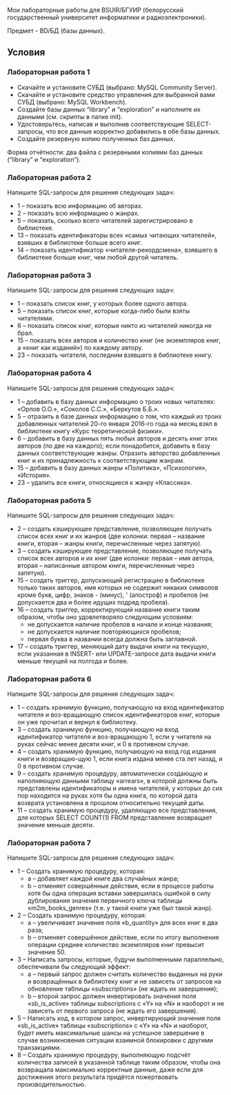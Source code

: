 Мои лабораторные работы для BSUIR/БГУИР (белорусский государственный университет информатики и радиоэлектроники).

Предмет - BD/БД (базы данных).

## Условия

### Лабораторная работа 1

* Скачайте и установите СУБД (выбрано: MySQL Community Server).
* Скачайте и установите средство управления для выбранной вами СУБД (выбрано: MySQL Workbench).
* Создайте базы данных “library” и “exploration” и наполните их данными (см. скрипты в папке init).
* Удостоверьтесь, написав и выполнив соответствующие SELECT-запросы, что все данные корректно добавились в обе базы данных.
* Создайте резервную копию полученных баз данных.

Форма отчётности: два файла с резервными копиями баз данных (“library” и “exploration”).

### Лабораторная работа 2

Напишите SQL-запросы для решения следующих задач:

* 1 – показать всю информацию об авторах.
* 2 – показать всю информацию о жанрах.
* 5 – показать, сколько всего читателей зарегистрировано в библиотеке.
* 13 – показать идентификаторы всех «самых читающих читателей», взявших в библиотеке больше всего книг.
* 14 – показать идентификатор «читателя-рекордсмена», взявшего в библиотеке больше книг, чем любой другой читатель.

### Лабораторная работа 3

Напишите SQL-запросы для решения следующих задач:

* 1 – показать список книг, у которых более одного автора.
* 5 – показать список книг, которые когда-либо были взяты читателями.
* 6 – показать список книг, которые никто из читателей никогда не брал.
* 15 – показать всех авторов и количество книг (не экземпляров книг, а «книг как изданий») по каждому автору.
* 23 – показать читателя, последним взявшего в библиотеке книгу.

### Лабораторная работа 4

Напишите SQL-запросы для решения следующих задач:

* 1 – добавить в базу данных информацию о троих новых читателях: «Орлов О.О.», «Соколов С.С.», «Беркутов Б.Б.».
* 5 – отразить в базе данных информацию о том, что каждый из троих добавленных читателей 20-го января 2016-го года на месяц взял в библиотеке книгу «Курс теоретической физики».
* 6 – добавить в базу данных пять любых авторов и десять книг этих авторов (по две на каждого); если понадобится, добавить в базу данных соответствующие жанры. Отразить авторство добавленных книг и их принадлежность к соответствующим жанрам.
* 15 – добавить в базу данных жанры «Политика», «Психология», «История».
* 23 – удалить все книги, относящиеся к жанру «Классика».

### Лабораторная работа 5

Напишите SQL-запросы для решения следующих задач:

* 2 – создать кэширующее представление, позволяющее получать список всех книг и их жанров (две колонки: первая – название книги, вторая – жанры книги, перечисленные через запятую).
* 3 – создать кэширующее представление, позволяющее получать список всех авторов и их книг (две колонки: первая – имя автора, вторая – написанные автором книги, перечисленные через запятую).
* 15 – создать триггер, допускающий регистрацию в библиотеке только таких авторов, имя которых не содержит никаких символов кроме букв, цифр, знаков - (минус), ' (апостроф) и пробелов (не допускается два и более идущих подряд пробела).
* 16 – создать триггер, корректирующий название книги таким образом, чтобы оно удовлетворяло следующим условиям:
  * не допускается наличие пробелов в начале и конце названия;
  * не допускается наличие повторяющихся пробелов; 
  * первая буква в названии всегда должна быть заглавной.
* 17 – создать триггер, меняющий дату выдачи книги на текущую, если указанная в INSERT- или UPDATE-запросе дата выдачи книги меньше текущей на полгода и более.

### Лабораторная работа 6

Напишите SQL-запросы для решения следующих задач:

* 1 – создать хранимую функцию, получающую на вход идентификатор читателя и воз-вращающую список идентификаторов книг, которые он уже прочитал и вернул в библиотеку.
* 3 – создать хранимую функцию, получающую на вход идентификатор читателя и воз-вращающую 1, если у читателя на руках сейчас менее десяти книг, и 0 в противном случае.
* 4 – создать хранимую функцию, получающую на вход год издания книги и возвращаю-щую 1, если книга издана менее ста лет назад, и 0 в противном случае.
* 9 – создать хранимую процедуру, автоматически создающую и наполняющую данными таблицу «arrears», в которой должны быть представлены идентификаторы и имена читателей, у которых до сих пор находится на руках хотя бы одна книга, по которой дата возврата установлена в прошлом относительно текущей даты.
* 11 – создать хранимую процедуру, удаляющую все представления, для которых SELECT COUNT(1) FROM представление возвращает значение меньше десяти.

### Лабораторная работа 7

Напишите SQL-запросы для решения следующих задач:

* 1 – Создать хранимую процедуру, которая:
  * a – добавляет каждой книге два случайных жанра;
  * b – отменяет совершённые действия, если в процессе работы хотя бы одна операция вставки завершилась ошибкой в силу дублирования значения первичного ключа таблицы «m2m_books_genres» (т.е. у такой книги уже был такой жанр).
* 2 – Создать хранимую процедуру, которая:
  * a – увеличивает значение поля «b_quantity» для всех книг в два раза;
  * b – отменяет совершённое действие, если по итогу выполнения операции среднее количество экземпляров книг превысит значение 50.
* 3 – Написать запросы, которые, будучи выполненными параллельно, обеспечивали бы следующий эффект:
  * a – первый запрос должен считать количество выданных на руки и возвращённых в библиотеку книг и не зависеть от запросов на обновление таблицы «subscriptions» (не ждать их завершения);
  * b – второй запрос должен инвертировать значения поля «sb_is_active» таблицы subscriptions с «Y» на «N» и наоборот и не зависеть от первого запроса (не ждать его завершения).
* 5 – Написать код, в котором запрос, инвертирующий значения поля «sb_is_active» таблицы «subscriptions» с «Y» на «N» и наоборот, будет иметь максимальные шансы на успешное завершение в случае возникновения ситуации взаимной блокировки с другими транзакциями. 
* 8 – Создать хранимую процедуру, выполняющую подсчёт количества записей в указанной таблице таким образом, чтобы она возвращала максимально корректные данные, даже если для достижения этого результата придётся пожертвовать производительностью.
